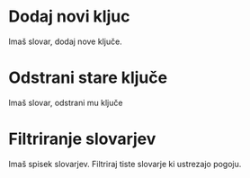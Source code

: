 # Dodaj novi kljuc
Imaš slovar, dodaj nove ključe.

# Odstrani stare ključe
Imaš slovar, odstrani mu ključe

# Filtriranje slovarjev
Imaš spisek slovarjev. Filtriraj tiste slovarje ki ustrezajo pogoju.
